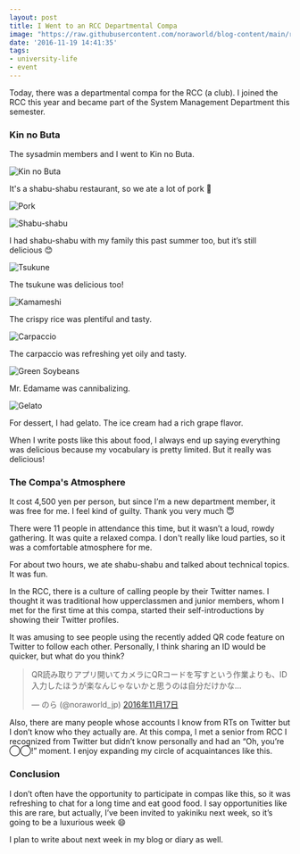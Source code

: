 ```yaml
---
layout: post
title: I Went to an RCC Departmental Compa
image: "https://raw.githubusercontent.com/noraworld/blog-content/main/rcc-system-compa-2016/kinbuta.jpg"
date: '2016-11-19 14:41:35'
tags:
- university-life
- event
---
```


Today, there was a departmental compa for the RCC (a club). I joined the RCC this year and became part of the System Management Department this semester.

### Kin no Buta
The sysadmin members and I went to Kin no Buta.

![Kin no Buta](https://raw.githubusercontent.com/noraworld/blog-content/main/rcc-system-compa-2016/kinbuta.jpg)

It's a shabu-shabu restaurant, so we ate a lot of pork 🐷

![Pork](https://raw.githubusercontent.com/noraworld/blog-content/main/rcc-system-compa-2016/pork.jpg)

![Shabu-shabu](https://raw.githubusercontent.com/noraworld/blog-content/main/rcc-system-compa-2016/shabu_shabu.jpg)

I had shabu-shabu with my family this past summer too, but it’s still delicious 😊

![Tsukune](https://raw.githubusercontent.com/noraworld/blog-content/main/rcc-system-compa-2016/tsukune.jpg)

The tsukune was delicious too!

![Kamameshi](https://raw.githubusercontent.com/noraworld/blog-content/main/rcc-system-compa-2016/kamameshi.jpg)

The crispy rice was plentiful and tasty.

![Carpaccio](https://raw.githubusercontent.com/noraworld/blog-content/main/rcc-system-compa-2016/carpaccio.jpg)

The carpaccio was refreshing yet oily and tasty.

![Green Soybeans](https://raw.githubusercontent.com/noraworld/blog-content/main/rcc-system-compa-2016/green_soybeans.jpg)

Mr. Edamame was cannibalizing.

![Gelato](https://raw.githubusercontent.com/noraworld/blog-content/main/rcc-system-compa-2016/gelato.jpg)

For dessert, I had gelato. The ice cream had a rich grape flavor.

When I write posts like this about food, I always end up saying everything was delicious because my vocabulary is pretty limited. But it really was delicious!

### The Compa's Atmosphere
It cost 4,500 yen per person, but since I’m a new department member, it was free for me. I feel kind of guilty. Thank you very much 😇

There were 11 people in attendance this time, but it wasn’t a loud, rowdy gathering. It was quite a relaxed compa. I don't really like loud parties, so it was a comfortable atmosphere for me.

For about two hours, we ate shabu-shabu and talked about technical topics. It was fun.

In the RCC, there is a culture of calling people by their Twitter names. I thought it was traditional how upperclassmen and junior members, whom I met for the first time at this compa, started their self-introductions by showing their Twitter profiles.

It was amusing to see people using the recently added QR code feature on Twitter to follow each other. Personally, I think sharing an ID would be quicker, but what do you think?

<blockquote class="twitter-tweet" data-lang="ja"><p lang="ja" dir="ltr">QR読み取りアプリ開いてカメラにQRコードを写すという作業よりも、ID入力したほうが楽なんじゃないかと思うのは自分だけかな…</p>&mdash; のら (@noraworld_jp) <a href="https://twitter.com/noraworld_jp/status/799130419694170112">2016年11月17日</a></blockquote>
<script async src="//platform.twitter.com/widgets.js" charset="utf-8"></script>

Also, there are many people whose accounts I know from RTs on Twitter but I don’t know who they actually are. At this compa, I met a senior from RCC I recognized from Twitter but didn’t know personally and had an “Oh, you’re ◯◯!” moment. I enjoy expanding my circle of acquaintances like this.

### Conclusion
I don’t often have the opportunity to participate in compas like this, so it was refreshing to chat for a long time and eat good food. I say opportunities like this are rare, but actually, I’ve been invited to yakiniku next week, so it’s going to be a luxurious week 😄

I plan to write about next week in my blog or diary as well.
